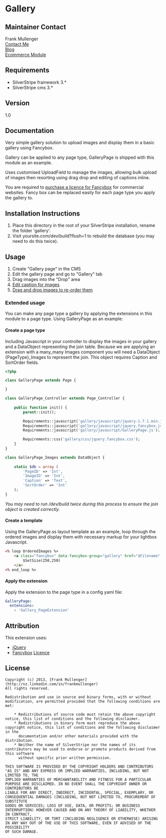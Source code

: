 # Gallery

## Maintainer Contact
Frank Mullenger  
[Contact Me](http://swipestripe.com/support/contact-us)  
[Blog](http://deadlytechnology.com)  
[Ecommerce Module](https://swipestripe.com)

## Requirements
* SilverStripe framework 3.*
* SilverStripe cms 3.*

## Version
1.0

## Documentation
Very simple gallery solution to upload images and display them in a basic gallery using Fancybox. 

Gallery can be applied to any page type, GalleryPage is shipped with this module as an example.

Uses customised UploadField to manage the images, allowing bulk upload of images then resorting using drag drop and editing of captions inline.

You are required to [purchase a licence for Fancybox](http://fancyapps.com/fancybox/#license) for commercial websites. Fancy box can be replaced easily for each page type you apply the gallery to.

## Installation Instructions
1. Place this directory in the root of your SilverStripe installation, rename the folder 'gallery'.
2. Visit yoursite.com/dev/build?flush=1 to rebuild the database (you may need to do this twice).

## Usage
1. Create "Gallery page" in the CMS
2. Edit the gallery page and go to "Gallery" tab
3. Drag images into the "Drop" area
4. [Edit caption for images](http://i.imgur.com/h8EwN.png)
5. [Drag and drop images to re-order them](http://i.imgur.com/vPrX3.png)

### Extended usage
You can make any page type a gallery by applying the extensions in this module to a page type. Using GalleryPage as an example:

#### Create a page type 
Including Javascript in your controller to display the images in your gallery and a DataObject representing the join table. Because we are applying an extension with a many_many Images component you will need a DataObject {PageType}_Images to represent the join. This object requires Caption and SortOrder fields.

```php
<?php

class GalleryPage extends Page {

}

class GalleryPage_Controller extends Page_Controller {
	
	public function init() {
		parent::init();

		Requirements::javascript('gallery/javascript/jquery-1.7.1.min.js');
		Requirements::javascript('gallery/javascript/jquery.fancybox.js');
		Requirements::javascript('gallery/javascript/GalleryPage.js');

		Requirements::css('gallery/css/jquery.fancybox.css');
	}
}

class GalleryPage_Images extends DataObject {
	
	static $db = array (
		'PageID' => 'Int',
		'ImageID' => 'Int',
		'Caption' => 'Text',
		'SortOrder' => 'Int'
	);
}
```

_You may need to run /dev/build twice during this process to ensure the join object is created correctly._

#### Create a template
Using the GalleryPage.ss layout template as an example, loop through the ordered images and display them with necessary markup for your lightbox Javascript.
```html
<% loop OrderedImages %>
	<a class="fancybox" data-fancybox-group="gallery" href="$Filename" title="$Caption">
		$SetSize(250,250)
	</a>
<% end_loop %>
```

#### Apply the extension
Apply the extension to the page type in a config yaml file:
```yaml
GalleryPage:
  extensions: 
    - 'Gallery_PageExtension'
```

## Attribution
This extension uses:
* [jQuery](http://jquery.com)
* [Fancybox](http://fancyapps.com/fancybox/) [Licence](http://fancyapps.com/fancybox/#license)

## License
	Copyright (c) 2013, [Frank Mullenger](http://nz.linkedin.com/in/frankmullenger)
	All rights reserved.

	Redistribution and use in source and binary forms, with or without modification, are permitted provided that the following conditions are met:

	    * Redistributions of source code must retain the above copyright notice, this list of conditions and the following disclaimer.
	    * Redistributions in binary form must reproduce the above copyright notice, this list of conditions and the following disclaimer in the 
	      documentation and/or other materials provided with the distribution.
	    * Neither the name of SilverStripe nor the names of its contributors may be used to endorse or promote products derived from this software 
	      without specific prior written permission.

	THIS SOFTWARE IS PROVIDED BY THE COPYRIGHT HOLDERS AND CONTRIBUTORS "AS IS" AND ANY EXPRESS OR IMPLIED WARRANTIES, INCLUDING, BUT NOT LIMITED TO, THE 
	IMPLIED WARRANTIES OF MERCHANTABILITY AND FITNESS FOR A PARTICULAR PURPOSE ARE DISCLAIMED. IN NO EVENT SHALL THE COPYRIGHT OWNER OR CONTRIBUTORS BE 
	LIABLE FOR ANY DIRECT, INDIRECT, INCIDENTAL, SPECIAL, EXEMPLARY, OR CONSEQUENTIAL DAMAGES (INCLUDING, BUT NOT LIMITED TO, PROCUREMENT OF SUBSTITUTE 
	GOODS OR SERVICES; LOSS OF USE, DATA, OR PROFITS; OR BUSINESS INTERRUPTION) HOWEVER CAUSED AND ON ANY THEORY OF LIABILITY, WHETHER IN CONTRACT, 
	STRICT LIABILITY, OR TORT (INCLUDING NEGLIGENCE OR OTHERWISE) ARISING IN ANY WAY OUT OF THE USE OF THIS SOFTWARE, EVEN IF ADVISED OF THE POSSIBILITY 
	OF SUCH DAMAGE.